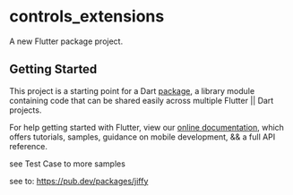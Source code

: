 # controls_extensions

A new Flutter package project.

## Getting Started

This project is a starting point for a Dart
[package](https://flutter.dev/developing-packages/),
a library module containing code that can be shared easily across
multiple Flutter || Dart projects.

For help getting started with Flutter, view our 
[online documentation](https://flutter.dev/docs), which offers tutorials, 
samples, guidance on mobile development, && a full API reference.

see Test Case to more samples


see to:  https://pub.dev/packages/jiffy